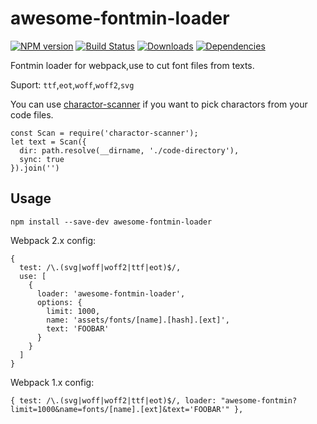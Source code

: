 # awesome-fontmin-loader


[![NPM version][npm-image]][npm-url]
[![Build Status][travis-image]][travis-url]
[![Downloads][downloads-image]][npm-url]
[![Dependencies][dep-image]][dep-url]

Fontmin loader for webpack,use to cut font files from texts.

Suport: `ttf`,`eot`,`woff`,`woff2`,`svg`

You can use [charactor-scanner](https://github.com/Jack-Sparrow/charactor-scanner) if you want to pick charactors from your code files.

~~~
const Scan = require('charactor-scanner');
let text = Scan({
  dir: path.resolve(__dirname, './code-directory'),
  sync: true
}).join('')
~~~

## Usage

`npm install --save-dev awesome-fontmin-loader`

Webpack 2.x config:

~~~
{
  test: /\.(svg|woff|woff2|ttf|eot)$/,
  use: [
    {
      loader: 'awesome-fontmin-loader',
      options: {
        limit: 1000,
        name: 'assets/fonts/[name].[hash].[ext]',
        text: 'FOOBAR'
      }
    }
  ]
}
~~~

Webpack 1.x config:

~~~
{ test: /\.(svg|woff|woff2|ttf|eot)$/, loader: "awesome-fontmin?limit=1000&name=fonts/[name].[ext]&text='FOOBAR'" },
~~~

[downloads-image]: http://img.shields.io/npm/dm/awesome-fontmin-loader.svg
[npm-url]: https://npmjs.org/package/awesome-fontmin-loader
[npm-image]: http://img.shields.io/npm/v/awesome-fontmin-loader.svg

[travis-url]: https://travis-ci.org/Jack-Sparrow/awesome-fontmin-loader
[travis-image]: http://img.shields.io/travis/Jack-Sparrow/awesome-fontmin-loader.svg

[dep-url]: https://david-dm.org/Jack-Sparrow/awesome-fontmin-loader
[dep-image]: http://img.shields.io/david/Jack-Sparrow/awesome-fontmin-loader.svg
